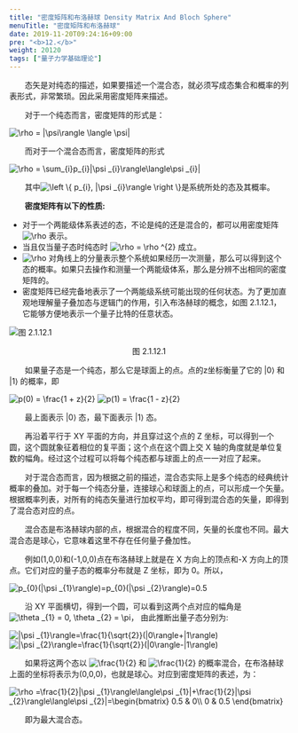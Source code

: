 ```yaml
---
title: "密度矩阵和布洛赫球 Density Matrix And Bloch Sphere"
menuTitle: "密度矩阵和布洛赫球"
date: 2019-11-20T09:24:16+09:00
pre: "<b>12.</b>"
weight: 20120
tags: ["量子力学基础理论"]
---
```


&emsp;&emsp;态矢是对纯态的描述，如果要描述一个混合态，就必须写成态集合和概率的列表形式，非常繁琐。因此采用密度矩阵来描述。

&emsp;&emsp;对于一个纯态而言，密度矩阵的形式是：

<img src="https://latex.codecogs.com/gif.latex?\inline&space;\dpi{150}&space;\rho&space;=&space;|\psi\rangle&space;\langle&space;\psi|" title="\rho = |\psi\rangle \langle \psi|" />

&emsp;&emsp;而对于一个混合态而言，密度矩阵的形式

<img src="https://latex.codecogs.com/gif.latex?\inline&space;\dpi{150}&space;\rho&space;=&space;\sum_{i}p_{i}|\psi&space;_{i}\rangle\langle\psi&space;_{i}|" title="\rho = \sum_{i}p_{i}|\psi _{i}\rangle\langle\psi _{i}|" />

&emsp;&emsp;其中<img src="https://latex.codecogs.com/gif.latex?\inline&space;\left&space;\{&space;p_{i},&space;|\psi&space;_{i}\rangle&space;\right&space;\}" title="\left \{ p_{i}, |\psi _{i}\rangle \right \}" style="margin: auto; display: inline;"/>是系统所处的态及其概率。

&emsp;&emsp;**密度矩阵有以下的性质:**

+ 对于一个两能级体系表述的态，不论是纯的还是混合的，都可以用密度矩阵 <img src="https://latex.codecogs.com/gif.latex?\inline&space;\dpi{120}&space;\rho" title="\rho"  style="margin: auto; display: inline;"/> 表示。
+ 当且仅当量子态时纯态时 <img src="https://latex.codecogs.com/gif.latex?\inline&space;\dpi{120}&space;\rho&space;=&space;\rho&space;^{2}" title="\rho = \rho ^{2}"  style="margin: auto; display: inline;"/> 成立。
+ <img src="https://latex.codecogs.com/gif.latex?\inline&space;\dpi{120}&space;\rho" title="\rho"  style="margin: auto; display: inline;"/> 对角线上的分量表示整个系统如果经历一次测量，那么可以得到这个态的概率。如果只去操作和测量一个两能级体系，那么是分辨不出相同的密度矩阵的。
+ 密度矩阵已经完备地表示了一个两能级系统可能出现的任何状态。为了更加直观地理解量子叠加态与逻辑门的作用，引入布洛赫球的概念，如图 2.1.12.1，它能够方便地表示一个量子比特的任意状态。

![图 2.1.12.1](/images/图%202.1.12.1.png)
<div align=center>图 2.1.12.1</div>

&emsp;&emsp;如果量子态是一个纯态，那么它是球面上的点。点的z坐标衡量了它的 |0⟩ 和 |1⟩ 的概率，即

<img src="https://latex.codecogs.com/gif.latex?\inline&space;\dpi{150}&space;p(0)&space;=&space;\frac{1&space;&plus;&space;z}{2}" title="p(0) = \frac{1 + z}{2}" />

<img src="https://latex.codecogs.com/gif.latex?\inline&space;\dpi{150}&space;p(1)&space;=&space;\frac{1&space;-&space;z}{2}" title="p(1) = \frac{1 - z}{2}" />

&emsp;&emsp;最上面表示 |0⟩ 态，最下面表示 |1⟩ 态。

&emsp;&emsp;再沿着平行于 XY 平面的方向，并且穿过这个点的 Z 坐标，可以得到一个圆，这个圆就象征着相位的复平面；这个点在这个圆上交 X 轴的角度就是单位复数的幅角。经过这个过程可以将每个纯态都与球面上的点一一对应了起来。

&emsp;&emsp;对于混合态而言，因为根据之前的描述，混合态实际上是多个纯态的经典统计概率的叠加。对于每一个纯态分量，连接球心和球面上的点，可以形成一个矢量。
根据概率列表，对所有的纯态矢量进行加权平均，即可得到混合态的矢量，即得到了混合态对应的点。

&emsp;&emsp;混合态是布洛赫球内部的点，根据混合的程度不同，矢量的长度也不同。最大混合态是球心，它意味着这里不存在任何量子叠加性。

&emsp;&emsp;例如(1,0,0)和(-1,0,0)点在布洛赫球上就是在 X 方向上的顶点和-X 方向上的顶点。它们对应的量子态的概率分布就是 Z 坐标，即为 0。所以，

<img src="https://latex.codecogs.com/gif.latex?\inline&space;\dpi{150}&space;p_{0}(|\psi&space;_{1}\rangle)=p_{0}(|\psi&space;_{2}\rangle)=0.5" title="p_{0}(|\psi _{1}\rangle)=p_{0}(|\psi _{2}\rangle)=0.5" />

&emsp;&emsp;沿 XY 平面横切，得到一个圆，可以看到这两个点对应的幅角是<img src="https://latex.codecogs.com/gif.latex?\inline&space;\dpi{120}&space;\theta&space;_{1}&space;=&space;0,&space;\theta&space;_{2}&space;=&space;\pi" title="\theta _{1} = 0, \theta _{2} = \pi"  style="margin: auto; display: inline;"/>，
由此推断出量子态分别为:

<img src="https://latex.codecogs.com/gif.latex?\inline&space;\dpi{150}&space;|\psi&space;_{1}\rangle=\frac{1}{\sqrt{2}}(|0\rangle&plus;|1\rangle)" title="|\psi _{1}\rangle=\frac{1}{\sqrt{2}}(|0\rangle+|1\rangle)" />

<img src="https://latex.codecogs.com/gif.latex?\inline&space;\dpi{150}&space;|\psi&space;_{2}\rangle=\frac{1}{\sqrt{2}}(|0\rangle-|1\rangle)" title="|\psi _{2}\rangle=\frac{1}{\sqrt{2}}(|0\rangle-|1\rangle)" />

&emsp;&emsp;如果将这两个态以 <img src="https://latex.codecogs.com/gif.latex?\inline&space;\frac{1}{2}" title="\frac{1}{2}"  style="margin: auto; display: inline;"/> 
和 
<img src="https://latex.codecogs.com/gif.latex?\inline&space;\frac{1}{2}" title="\frac{1}{2}" style="margin: auto; display: inline;"/> 
的概率混合，在布洛赫球上面的坐标将表示为(0,0,0)，也就是球心。对应到密度矩阵的表述，为：

<img src="https://latex.codecogs.com/gif.latex?\inline&space;\dpi{150}&space;\rho&space;=\frac{1}{2}|\psi&space;_{1}\rangle\langle\psi&space;_{1}|&plus;\frac{1}{2}|\psi&space;_{2}\rangle\langle\psi&space;_{2}|=\begin{bmatrix}&space;0.5&space;&&space;0\\&space;0&space;&&space;0.5&space;\end{bmatrix}" title="\rho =\frac{1}{2}|\psi _{1}\rangle\langle\psi _{1}|+\frac{1}{2}|\psi _{2}\rangle\langle\psi _{2}|=\begin{bmatrix} 0.5 & 0\\ 0 & 0.5 \end{bmatrix}" />

&emsp;&emsp;即为最大混合态。